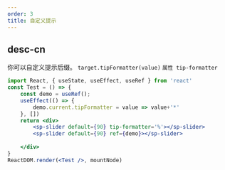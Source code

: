 ```yaml
---
order: 3
title: 自定义提示
---
```



## desc-cn 
你可以自定义提示后缀。
`target.tipFormatter(value)`
`属性 tip-formatter`

```jsx
import React, { useState, useEffect, useRef } from 'react'
const Test = () => {
    const demo = useRef();
    useEffect(() => {
        demo.current.tipFormatter = value => value+'*'
    }, [])
    return <div> 
        <sp-slider default={90} tip-formatter='%'></sp-slider>
        <sp-slider default={90} ref={demo}></sp-slider>
        
    </div>
}
ReactDOM.render(<Test />, mountNode)

```